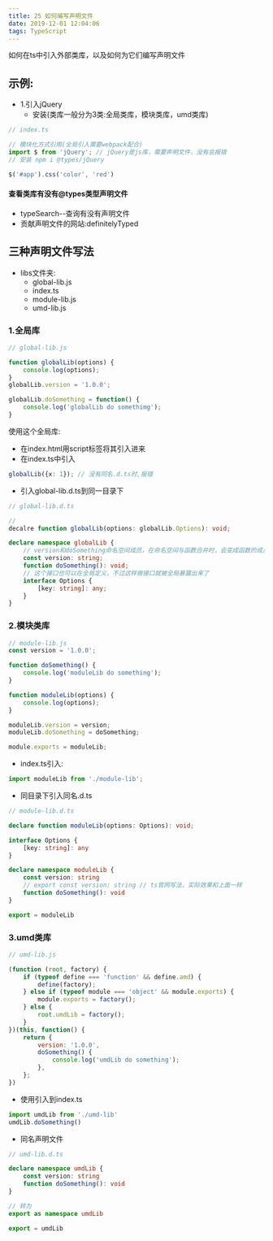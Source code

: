 ```yaml
---
title: 25 如何编写声明文件
date: 2019-12-01 12:04:06
tags: TypeScript
---
```

如何在ts中引入外部类库，以及如何为它们编写声明文件

## 示例:
- 1.引入jQuery
  - 安装(类库一般分为3类:全局类库，模块类库，umd类库)

```ts
// index.ts

// 模块化方式引用(全局引入需要webpack配合)
import $ from 'jQuery'; // jQuery是js库，需要声明文件，没有会报错
// 安装 npm i @types/jQuery

$('#app').css('color', 'red')
```

#### 查看类库有没有@types类型声明文件
- typeSearch--查询有没有声明文件
- 贡献声明文件的网站:definitelyTyped

## 三种声明文件写法
- libs文件夹:
  - global-lib.js
  - index.ts
  - module-lib.js
  - umd-lib.js

### 1.全局库
```js
// global-lib.js

function globalLib(options) {
    console.log(options);
}
globalLib.version = '1.0.0';

globalLib.doSomething = function() {
    console.log('globalLib do somethimg');
}
```

使用这个全局库:
- 在index.html用script标签将其引入进来
- 在index.ts中引入
```ts
globalLib({x: 1}); // 没有同名.d.ts时,报错
```

- 引入global-lib.d.ts到同一目录下
```ts
// global-lib.d.ts

// 
decalre function globalLib(options: globalLib.Options): void;

declare namespace globalLib {
    // version和doSomething命名空间成员，在命名空间与函数合并时，会变成函数的成员
    const version: string;
    function doSomething(): void;
    // 这个接口也可以在全局定义，不过这样做接口就被全局暴露出来了
    interface Options {
        [key: string]: any;
    }
}
```

### 2.模块类库
```js
// module-lib.js
const version = '1.0.0';

function doSomething() {
    console.log('moduleLib do something');
}

function moduleLib(options) {
    console.log(options);
}

moduleLib.version = version;
moduleLib.doSomething = doSomething;

module.exports = moduleLib;
```

- index.ts引入:
```ts
import moduleLib from './module-lib';
```
- 同目录下引入同名.d.ts
```ts
// module-lib.d.ts

declare function moduleLib(options: Options): void;

interface Options {
    [key: string]: any
}

declare namespace moduleLib {
    const version: string
    // export const version: string // ts官网写法，实际效果和上面一样
    function doSomething(): void
}

export = moduleLib
```

### 3.umd类库
```js
// umd-lib.js

(function (root, factory) {
    if (typeof define === 'function' && define.amd) {
        define(factory);
    } else if (typeof module === 'object' && module.exports) {
        module.exports = factory();
    } else {
        root.umdLib = factory();
    }
})(this, function() {
    return {
        version: '1.0.0',
        doSomething() {
            console.log('umdLib do something');
        },
    };
})
```

- 使用引入到index.ts
```ts
import umdLib from './umd-lib'
umdLib.doSomething()
```

- 同名声明文件
```ts
// umd-lib.d.ts

declare namespace umdLib {
    const version: string
    function doSomething(): void
}

// 转为
export as namespace umdLib

export = umdLib
```
